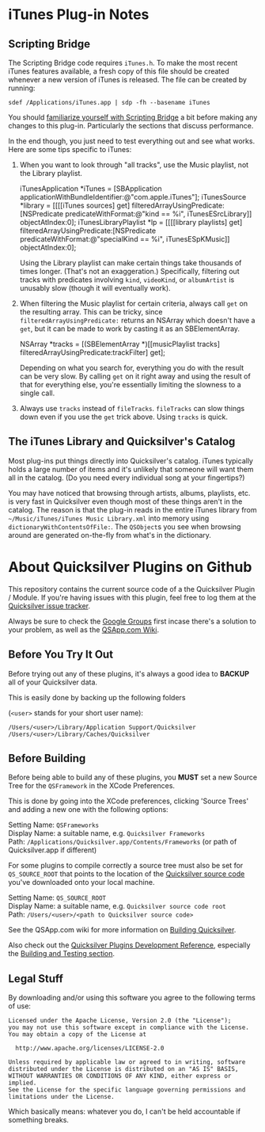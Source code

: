 # iTunes Plug-in Notes #

## Scripting Bridge ##

The Scripting Bridge code requires `iTunes.h`. To make the most recent iTunes features available, a fresh copy of this file should be created whenever a new version of iTunes is released. The file can be created by running:

    sdef /Applications/iTunes.app | sdp -fh --basename iTunes

You should [familiarize yourself with Scripting Bridge][sbdoc] a bit before making any changes to this plug-in. Particularly the sections that discuss performance.

In the end though, you just need to test everything out and see what works. Here are some tips specific to iTunes:

  1. When you want to look through "all tracks", use the Music playlist, not the Library playlist.
  
        iTunesApplication *iTunes = [SBApplication applicationWithBundleIdentifier:@"com.apple.iTunes"];
        iTunesSource *library = [[[[iTunes sources] get] filteredArrayUsingPredicate:[NSPredicate predicateWithFormat:@"kind == %i", iTunesESrcLibrary]] objectAtIndex:0];
        iTunesLibraryPlaylist *lp = [[[[library playlists] get] filteredArrayUsingPredicate:[NSPredicate predicateWithFormat:@"specialKind == %i", iTunesESpKMusic]] objectAtIndex:0];
  
     Using the Library playlist can make certain things take thousands of times longer. (That's not an exaggeration.) Specifically, filtering out tracks with predicates involving `kind`, `videoKind`, or `albumArtist` is unusably slow (though it will eventually work). 
  
  2. When filtering the Music playlist for certain criteria, always call `get` on the resulting array. This can be tricky, since `filteredArrayUsingPredicate:` returns an NSArray which doesn't have a `get`, but it can be made to work by casting it as an SBElementArray.
  
        NSArray *tracks = [(SBElementArray *)[[musicPlaylist tracks] filteredArrayUsingPredicate:trackFilter] get];
  
     Depending on what you search for, everything you do with the result can be very slow. By calling `get` on it right away and using the result of that for everything else, you're essentially limiting the slowness to a single call.
  
  3. Always use `tracks` instead of `fileTracks`. `fileTracks` can slow things down even if you use the `get` trick above. Using `tracks` is quick.

[sbdoc]: http://developer.apple.com/library/mac/#documentation/Cocoa/Conceptual/ScriptingBridgeConcepts/Introduction/Introduction.html

## The iTunes Library and Quicksilver's Catalog ##

Most plug-ins put things directly into Quicksilver's catalog. iTunes typically holds a large number of items and it's unlikely that someone will want them all in the catalog. (Do you need every individual song at your fingertips?)

You may have noticed that browsing through artists, albums, playlists, etc. is very fast in Quicksilver even though most of these things aren't in the catalog. The reason is that the plug-in reads in the entire iTunes library from `~/Music/iTunes/iTunes Music Library.xml` into memory using `dictionaryWithContentsOfFile:`. The `QSObject`s you see when browsing around are generated on-the-fly from what's in the dictionary.

About Quicksilver Plugins on Github
===================================

This repository contains the current source code of a the Quicksilver Plugin / Module. If you're having issues with this plugin, feel free to log them at the [Quicksilver issue tracker](https://github.com/quicksilver/Quicksilver/issues).

Always be sure to check the [Google Groups](http://groups.google.com/group/blacktree-quicksilver/topics?gvc=2) first incase there's a solution to your problem, as well as the [QSApp.com Wiki](http://qsapp.com/wiki/).


Before You Try It Out
---------------------

Before trying out any of these plugins, it's always a good idea to **BACKUP** all of your Quicksilver data.

This is easily done by backing up the following folders 

(`<user>` stands for your short user name):

`/Users/<user>/Library/Application Support/Quicksilver`  
`/Users/<user>/Library/Caches/Quicksilver`

	
Before Building
---------------

Before being able to build any of these plugins, you **MUST** set a new Source Tree for the `QSFramework` in the XCode Preferences.

This is done by going into the XCode preferences, clicking 'Source Trees' and adding a new one with the following options:

Setting Name: `QSFrameworks`  
Display Name: a suitable name, e.g. `Quicksilver Frameworks`  
Path: `/Applications/Quicksilver.app/Contents/Frameworks` (or path of Quicksilver.app if different)

For some plugins to compile correctly a source tree must also be set for `QS_SOURCE_ROOT` that points to the location of the [Quicksilver source code](https://github.com/quicksilver/Quicksilver) you've downloaded onto your local machine.

Setting Name: `QS_SOURCE_ROOT`	
Display Name: a suitable name, e.g. `Quicksilver source code root`	 
Path: `/Users/<user>/<path to Quicksilver source code>`

See the QSApp.com wiki for more information on [Building Quicksilver](http://qsapp.com/wiki/Building_Quicksilver).

Also check out the [Quicksilver Plugins Development Reference](http://projects.skurfer.com/QuicksilverPlug-inReference.mdown), especially the [Building and Testing section](http://projects.skurfer.com/QuicksilverPlug-inReference.mdown#building_and_testing).

Legal Stuff 
-----------

By downloading and/or using this software you agree to the following terms of use:

    Licensed under the Apache License, Version 2.0 (the "License");
    you may not use this software except in compliance with the License.
    You may obtain a copy of the License at
    
      http://www.apache.org/licenses/LICENSE-2.0
    
    Unless required by applicable law or agreed to in writing, software
    distributed under the License is distributed on an "AS IS" BASIS,
    WITHOUT WARRANTIES OR CONDITIONS OF ANY KIND, either express or implied.
    See the License for the specific language governing permissions and
    limitations under the License.


Which basically means: whatever you do, I can't be held accountable if something breaks.